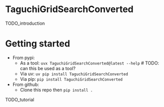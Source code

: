 
# TaguchiGridSearchConverted
TODO_introduction

# Getting started
* From pypi:
    * As a tool: `uvx TaguchiGridSearchConverted@latest --help`  # TODO: can this be used as a tool?
    * Via uv: `uv pip install TaguchiGridSearchConverted`
    * Via pip: `pip install TaguchiGridSearchConverted`
* From github:
    * Clone this repo then `pip install .`

TODO_tutorial
